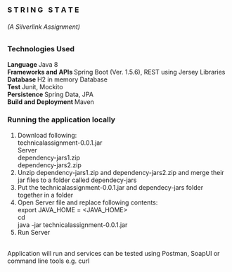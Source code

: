 <h3>S T R I N G &nbsp; S T A T E</h3> <h6>(A Silverlink Assignment)</h6>

<h3>Technologies Used</h3>

<b> Language </b> Java 8 <br/>
<b> Frameworks and APIs </b> Spring Boot (Ver. 1.5.6), REST using Jersey Libraries </br>
<b> Database </b> H2 in memory Database </br>
<b> Test </b> Junit, Mockito </br>
<b> Persistence </b> Spring Data, JPA </br>
<b> Build and Deployment </b> Maven </br>


### Running the application locally

1. Download following: </br>
technicalassignment-0.0.1.jar</br>
Server</br>
dependency-jars1.zip</br>
dependency-jars2.zip</br>
2. Unzip dependency-jars1.zip and dependency-jars2.zip and merge their jar files to a folder called dependecy-jars</br>
3. Put the technicalassignment-0.0.1.jar and dependecy-jars folder together in a folder</br>
4. Open Server file and replace following contents:</br>
export JAVA_HOME = <JAVA_HOME></br>
cd <The jar file path></br>
java -jar technicalassignment-0.0.1.jar</br>
5. Run Server</br>
</br>
Application will run and services can be tested using Postman, SoapUI or command line tools e.g. curl

